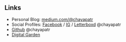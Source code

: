 ## Links

- Personal Blog: [medium.com/@chayapatr](https://medium.com/@chayapatr)
- Social Profiles: [Facebook](https://fb.me/chayapatr) / [IG](https://instagram.com/chayapatr) / [Letterboxd](https://letterboxd.com/chayapatr) @chayapatr
- [Github](https://github.com/chayapatr) @chayapatr
- [Digital Garden](/e)
